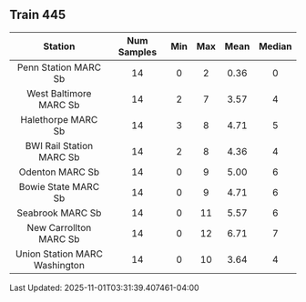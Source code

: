 ## Train 445

| Station | Num Samples | Min | Max | Mean | Median |
| :-----: | :---------: | :-: | :-: | :--: | :----: |
| Penn Station MARC Sb | 14 | 0 | 2 | 0.36 | 0 |
| West Baltimore MARC Sb | 14 | 2 | 7 | 3.57 | 4 |
| Halethorpe MARC Sb | 14 | 3 | 8 | 4.71 | 5 |
| BWI Rail Station MARC Sb | 14 | 2 | 8 | 4.36 | 4 |
| Odenton MARC Sb | 14 | 0 | 9 | 5.00 | 6 |
| Bowie State MARC Sb | 14 | 0 | 9 | 4.71 | 6 |
| Seabrook MARC Sb | 14 | 0 | 11 | 5.57 | 6 |
| New Carrollton MARC Sb | 14 | 0 | 12 | 6.71 | 7 |
| Union Station MARC Washington | 14 | 0 | 10 | 3.64 | 4 |


Last Updated: 2025-11-01T03:31:39.407461-04:00